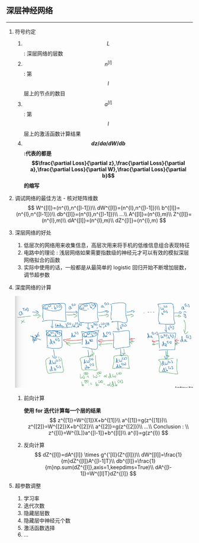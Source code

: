 ## 深层神经网络

---

1. 符号约定

   1. $$L$$ : 深层网络的层数
   2. $$n^{[l]}$$ : 第 $$l$$ 层上的节点的数目
   3. $$a^{[l]}$$ : 第 $$l$$ 层上的激活函数计算结果
   4. **$$dz/da/dW/db$$ :代表的都是 $$\frac{\partial Loss}{\partial z},\frac{\partial Loss}{\partial a},\frac{\partial Loss}{\partial W},\frac{\partial Loss}{\partial b}$$ 的缩写**

2. 调试网络的最佳方法 - 核对矩阵维数
   $$
   W^{[l]}=(n^{l},n^{[l-1]})\\
   dW^{[l]}=(n^{l},n^{[l-1]})\\
   b^{[l]}=(n^{l},n^{[l-1]})\\
   db^{[l]}=(n^{l},n^{[l-1]})\\
   ...\\
   A^{[l]}=(n^{l},m)\\
   Z^{[l]}=(n^{l},m)\\
   dA^{[l]}=(n^{l},m)\\
   dZ^{[l]}=(n^{l},m)
   $$

3. 深层网络的好处

   1. 低层次的网络用来收集信息，高层次用来将手机的低维信息组合表现特征
   2. 电路中的理论 : 浅层网络如果需要指数级的神经元才可以有效的模拟深层网络拟合的函数
   3. 实际中使用的话，一般都是从最简单的 logistic 回归开始不断增加层数，调节超参数

4. 深度网络的计算

   ![](../photo/计算过程.png)

   1. 前向计算

      **使用 for 迭代计算每一个层的结果**
      $$
      z^{[1]}=W^{[1]}X+b^{[1]}\\
      a^{[1]}=g(z^{[1]})\\
      z^{[2]}=W^{[2]}X+b^{[2]}\\
      a^{[2]}=g(z^{[2]})\\
      ...\\
      Conclusion : \\
      z^{[l]}=W^{[L]}a^{[l-1]}+b^{[l]}\\
      a^{l}=g(z^{l})
      $$

   2. 反向计算
      $$
      dZ^{[l]}=dA^{[l]} \times g^{'[l]}(Z^{[l]})\\
      dW^[[l]]=\frac{1}{m}dZ^{[l]}A^{[l-1]T}\\
      db^{[l]}=\frac{1}{m}np.sum(dZ^{[l]},axis=1,keepdims=True)\\
      dA^{[l-1]}=W^{[l]T}dZ^{[l]}
      $$

5. 超参数调整

   1. 学习率
   2. 迭代次数
   3. 隐藏层层数
   4. 隐藏层中神经元个数
   5. 激活函数选择
   6. ...